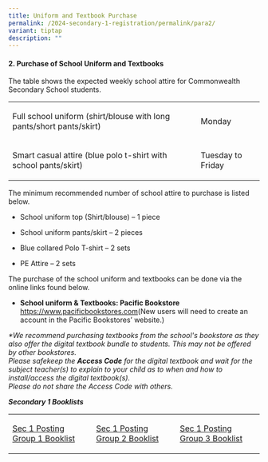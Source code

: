 ```yaml
---
title: Uniform and Textbook Purchase
permalink: /2024-secondary-1-registration/permalink/para2/
variant: tiptap
description: ""
---
```

<h4>2. Purchase of School Uniform and Textbooks</h4>
<p>The table shows the expected weekly school attire for Commonwealth Secondary
School students.</p>
<table style="minWidth: 50px">
<colgroup>
<col>
<col>
</colgroup>
<tbody>
<tr>
<td rowspan="1" colspan="1">
<p>Full school uniform (shirt/blouse with long pants/short pants/skirt)</p>
</td>
<td rowspan="1" colspan="1">
<p>Monday</p>
</td>
</tr>
<tr>
<td rowspan="1" colspan="1">
<p>Smart casual attire (blue polo t-shirt with school pants/skirt)</p>
</td>
<td rowspan="1" colspan="1">
<p>Tuesday to Friday</p>
</td>
</tr>
</tbody>
</table>
<p></p>
<p>The minimum recommended number of school attire to purchase is listed
below.</p>
<ul data-tight="true" class="tight">
<li>
<p>School uniform top (Shirt/blouse) – 1 piece</p>
</li>
<li>
<p>School uniform pants/skirt – 2 pieces</p>
</li>
<li>
<p>Blue collared Polo T-shirt – 2 sets</p>
</li>
<li>
<p>PE Attire – 2 sets</p>
</li>
</ul>
<p>The purchase of the school uniform and textbooks can be done via the online
links found below.</p>
<ul data-tight="true" class="tight">
<li>
<p><strong>School uniform &amp; Textbooks: Pacific Bookstore </strong>
<a href="https://www.pacificbookstores.com" rel="noopener noreferrer nofollow" target="_blank">https://www.pacificbookstores.com</a>(New users will need to create an
account in the Pacific Bookstores’ website.)</p>
<p></p>
</li>
</ul>
<p><em>*We recommend purchasing textbooks from the school's bookstore as they also offer the digital textbook bundle to students. This may not be offered by other bookstores.</em>
<br><em>Please safekeep the </em><strong><em>Access Code</em></strong><em> for the digital textbook and wait for the subject teacher(s) to explain to your child as to when and how to install/access the digital textbook(s).</em>
<br><em>Please do not share the Access Code with others.</em>
</p>
<p><strong><em>Secondary 1 Booklists</em></strong>
</p>
<table style="minWidth: 75px">
<colgroup>
<col>
<col>
<col>
</colgroup>
<tbody>
<tr>
<td rowspan="1" colspan="1">
<p><a href="/files/CWSS_2024_SEC1_PG1_BOOKLIST.pdf" rel="noopener noreferrer nofollow" target="_blank">Sec 1 Posting Group 1 Booklist</a>
</p>
</td>
<td rowspan="1" colspan="1">
<p><a href="/files/CWSS_2024_SEC1_PG2_BOOKLIST.pdf" rel="noopener noreferrer nofollow" target="_blank">Sec 1 Posting Group 2 Booklist</a>
</p>
</td>
<td rowspan="1" colspan="1">
<p><a href="/files/CWSS_2024_SEC1_PG3_BOOKLIST.pdf" rel="noopener noreferrer nofollow" target="_blank">Sec 1 Posting Group 3 Booklist</a>
</p>
</td>
</tr>
</tbody>
</table>
<p></p>